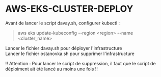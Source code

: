 # AWS-EKS-CLUSTER-DEPLOY
Avant de lancer le script davay.sh, configurer kubectl :  
> aws eks update-kubeconfig --region \<region\> --name \<cluster\_name\>  
  
Lancer le fichier davay.sh pour déployer l'infrastructure  
Lancer le fichier ostanovka.sh pour supprimer l'infrastructure  
  
!! Attention : Pour lancer le script de suppression, il faut que le script de déploiment ait été lancé au moins une fois !!  
